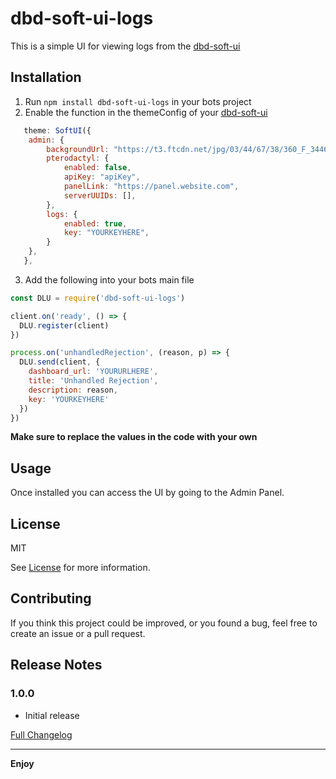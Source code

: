 # dbd-soft-ui-logs

This is a simple UI for viewing logs from the [dbd-soft-ui](https://github.com/Assistants-Center/DBD-Soft-UI)

## Installation

1. Run ```npm install dbd-soft-ui-logs``` in your bots project
2. Enable the function in the themeConfig of your [dbd-soft-ui](https://github.com/Assistants-Center/DBD-Soft-UI)
```js
   theme: SoftUI({
    admin: {
        backgroundUrl: "https://t3.ftcdn.net/jpg/03/44/67/38/360_F_344673825_6fU6IORyipkYpfU1mg2vmxtHxDToUO6Q.jpg",
        pterodactyl: {
            enabled: false,
            apiKey: "apiKey",
            panelLink: "https://panel.website.com",
            serverUUIDs: [],
        },
        logs: {
            enabled: true,
            key: "YOURKEYHERE",
        }
    },
   },
```
3. Add the following into your bots main file
```js
const DLU = require('dbd-soft-ui-logs')

client.on('ready', () => {
  DLU.register(client)
})

process.on('unhandledRejection', (reason, p) => {
  DLU.send(client, {
    dashboard_url: 'YOURURLHERE',
    title: 'Unhandled Rejection',
    description: reason,
    key: 'YOURKEYHERE'
  })
})
```

**Make sure to replace the values in the code with your own**

## Usage

Once installed you can access the UI by going to the Admin Panel.

## License
MIT

See [License](LICENSE.md) for more information.

## Contributing

If you think this project could be improved, or you found a bug, feel free to create an issue or a pull request.

## Release Notes

### 1.0.0

- Initial release

[Full Changelog](CHANGELOG.md)

---

**Enjoy**